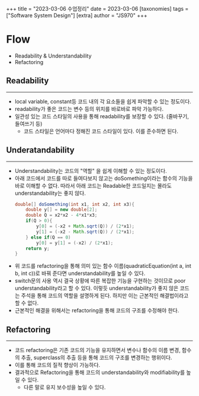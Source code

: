 +++
title = "2023-03-06 수업정리"
date = 2023-03-06
[taxonomies]
tags = ["Software System Design"]
[extra]
author = "JS970"
+++
# Flow
- Readability & Understandability
- Refactoring

## Readability
---
- local variable, constant등 코드 내의 각 요소들을 쉽게 파악할 수 있는 정도이다.
- readability가 좋은 코드는 변수 등의 위치를 바로바로 파악 가능하다.
- 일관성 있는 코드 스타일의 사용을 통해 readability를 보장할 수 있다. (줄바꾸기, 들여쓰기 등)
	- 코드 스타일은 언어마다 정해진 코드 스타일이 있다. 이를 준수하면 된다.

## Underatandability
---
- Understandability는 코드의 "역할" 을 쉽게 이해할 수 있는 정도이다.
- 아래 코드에서 코드를 따로 들여다보지 않고는 doSomething이라는 함수의 기능을 바로 이해할 수 없다. 따라서 아래 코드는 Readable한 코드일지는 몰라도 understandability는 좋지 않다.
	```java
	double[] doSomething(int x1, int x2, int x3){
		double y[] = new double[2];
		double Q = x2*x2 - 4*x1*x3;
		if(Q > 0){
			y[0] = (-x2 + Math.sqrt(Q)) / (2*x1);
			y[1] = (-x2 - Math.sqrt(Q)) / (2*x1);
		} else if(Q == 0)
			y[0] = y[1] = (-x2) / (2*x1);
		return y;
	}
	```
- 위 코드를 refactoring을 통해 의미 있는 함수 이름(quadraticEquation(int a, int b, int c))로 바꿔 준다면 understandability를 높일 수 있다.
- switch문의 사용 역시 결국 상황에 따른 복잡한 기능을 구현하는 것이므로 poor understandability라고 할 수 있다. 이렇듯 understandability가 좋지 않은 코드는 주석을 통해 코드의 역할을 설명하게 된다. 하지만 이는 근본적인 해결법이라고 할 수 없다.
- 근본적인 해결을 위해서는 refactoring을 통해 코드의 구조를 수정해야 한다.

## Refactoring
---
- 코드 refactoring은 기존 코드의 기능을 유지하면서 변수나 함수의 이름 변경, 함수의 추출, superclass의 추출 등을 통해 코드의 구조를 변경하는 행위이다.
- 이를 통해 코드의 질적 향상이 가능하다.
- 결과적으로 Refactoring을 통해 코드의 understandability와 modifiability를 높일 수 있다.
	- 다른 말로 유지 보수성을 높일 수 있다.


